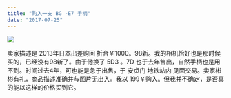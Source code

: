 ```yaml
---
title: "购入一支 BG -E7 手柄"
date: "2017-07-25"
---
```


![](https://furengete.files.wordpress.com/2017/07/20170725_135025.jpg)

卖家描述是 2013年日本出差购回 折合￥1000。98新。我的相机恰好也是那时候买的，已经没有98新了。由于他换了 5D3 。7D 也于去年售出，自然手柄也是用不到。时间过去4年，可也能是急于出售，于 安贞门 地铁站内 见面交易。卖家彬彬有礼，商品描述准确并与图片无出入。我以 199￥购入。但我并不确定，是否真的能以这样的价格买到它。
